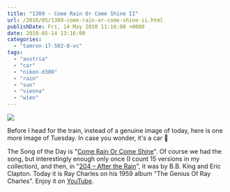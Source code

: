 ```yaml
---
title: "1309 - Come Rain Or Come Shine II"
url: /2010/05/1309-come-rain-or-come-shine-ii.html
publishDate: Fri, 14 May 2010 11:16:00 +0000
date: 2010-05-14 13:16:00
categories: 
  - "tamron-17-502-8-vc"
tags: 
  - "austria"
  - "car"
  - "nikon-d300"
  - "rain"
  - "sun"
  - "vienna"
  - "wien"
---
```

<a target="_blank" href="https://d25zfm9zpd7gm5.cloudfront.net/1200x1200/2010/20100511_082748_ps.jpg"><img src="https://d25zfm9zpd7gm5.cloudfront.net/0600x0600/2010/20100511_082748_ps.jpg" /></a>

Before I head for the train, instead of a genuine image of today, here is one more image of Tuesday. In case you wonder, it's a car 🙂

 The Song of the Day is "<a target="_blank" href="http://www.lyricsmode.com/lyrics/r/ray_charles/come_rain_or_come_shine.html">Come Rain Or Come Shine</a>". Of course we had the song, but interestingly enough only once (I count 15 versions in my collection), and then, in "<a target="_blank" href="/2007/05/204-after-rain.html">204 – After the Rain</a>",  it was by B.B. King and Eric Clapton. Today it is Ray Charles on his 1959 album "The Genius Of Ray Charles". Enjoy it on <a target="_blank" href="http://www.youtube.com/watch?v=RVMYs3enTF8">YouTube</a>.

